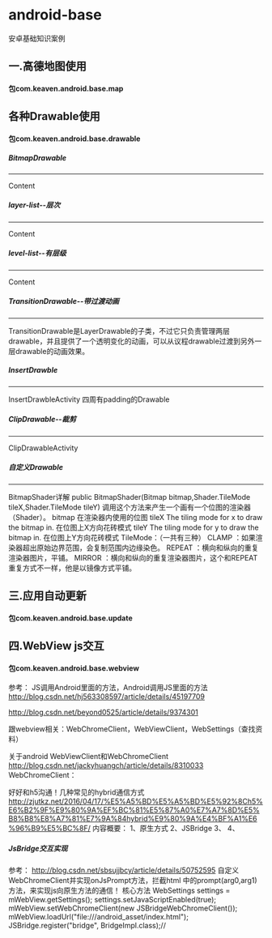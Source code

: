 # android-base
安卓基础知识案例
## 一.高德地图使用
#### 包com.keaven.android.base.map

## 各种Drawable使用
#### 包com.keaven.android.base.drawable

##### BitmapDrawable
---

Content

##### layer-list--层次
---

Content

##### level-list--有层级
----

Content

##### TransitionDrawable--带过渡动画
----
TransitionDrawable是LayerDrawable的子类，不过它只负责管理两层drawable，并且提供了一个透明变化的动画，可以从议程drawable过渡到另外一层drawable的动画效果。

##### InsertDrawble
----
InsertDrawbleActivity
四周有padding的Drawable

##### ClipDrawable--裁剪
----
ClipDrawableActivity

##### 自定义Drawable
----
BitmapShader详解
public   BitmapShader(Bitmap bitmap,Shader.TileMode tileX,Shader.TileMode tileY)
调用这个方法来产生一个画有一个位图的渲染器（Shader）。
bitmap   在渲染器内使用的位图
tileX      The tiling mode for x to draw the bitmap in.   在位图上X方向花砖模式
tileY     The tiling mode for y to draw the bitmap in.    在位图上Y方向花砖模式
TileMode：（一共有三种）
CLAMP  ：如果渲染器超出原始边界范围，会复制范围内边缘染色。
REPEAT ：横向和纵向的重复渲染器图片，平铺。
MIRROR ：横向和纵向的重复渲染器图片，这个和REPEAT 重复方式不一样，他是以镜像方式平铺。

## 三.应用自动更新
#### 包com.keaven.android.base.update

## 四.WebView js交互
#### 包com.keaven.android.base.webview
参考：
JS调用Android里面的方法，Android调用JS里面的方法
http://blog.csdn.net/hj563308597/article/details/45197709

http://blog.csdn.net/beyond0525/article/details/9374301

跟webview相关：WebChromeClient，WebViewClient，WebSettings（查找资料）

关于android WebViewClient和WebChromeClient
http://blog.csdn.net/jackyhuangch/article/details/8310033
WebChromeClient：

好好和h5沟通！几种常见的hybrid通信方式
http://zjutkz.net/2016/04/17/%E5%A5%BD%E5%A5%BD%E5%92%8Ch5%E6%B2%9F%E9%80%9A%EF%BC%81%E5%87%A0%E7%A7%8D%E5%B8%B8%E8%A7%81%E7%9A%84hybrid%E9%80%9A%E4%BF%A1%E6%96%B9%E5%BC%8F/
内容概要：
1、原生方式
2、JSBridge
3、
4、
##### JsBridge交互实现
参考： http://blog.csdn.net/sbsujjbcy/article/details/50752595
自定义WebChromeClient并实现onJsPrompt方法，拦截html 中的prompt(arg0,arg1)方法，来实现js向原生方法的通信！
核心方法
 WebSettings settings = mWebView.getSettings();
 settings.setJavaScriptEnabled(true);
 mWebView.setWebChromeClient(new JSBridgeWebChromeClient());
 mWebView.loadUrl("file:///android_asset/index.html");
 JSBridge.register("bridge", BridgeImpl.class);//

